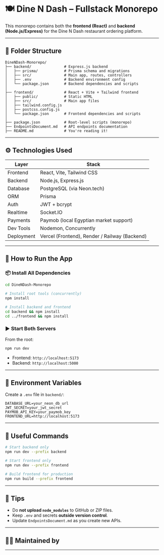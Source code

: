 # 🍽️ Dine N Dash – Fullstack Monorepo

This monorepo contains both the **frontend (React)** and **backend (Node.js/Express)** for the Dine N Dash restaurant ordering platform.

---

## 📁 Folder Structure

```
DineNDash-Monorepo/
├── backend/               # Express.js backend
│   ├── prisma/            # Prisma schema and migrations
│   ├── src/               # Main app, routes, controllers
│   ├── .env               # Backend environment config
│   └── package.json       # Backend dependencies and scripts
│
├── frontend/              # React + Vite + Tailwind frontend
│   ├── public/            # Static HTML
│   ├── src/               # Main app files
│   ├── tailwind.config.js
│   ├── postcss.config.js
│   └── package.json       # Frontend dependencies and scripts
│
├── package.json           # Root-level scripts (monorepo)
├── EndpointsDocument.md   # API endpoints documentation
├── README.md              # You're reading it!
```

---

## ⚙️ Technologies Used

| Layer      | Stack                                              |
|------------|----------------------------------------------------|
| Frontend   | React, Vite, Tailwind CSS                          |
| Backend    | Node.js, Express.js                                |
| Database   | PostgreSQL (via Neon.tech)                         |
| ORM        | Prisma                                              |
| Auth       | JWT + bcrypt                                        |
| Realtime   | Socket.IO                                           |
| Payments   | Paymob (local Egyptian market support)             |
| Dev Tools  | Nodemon, Concurrently                              |
| Deployment | Vercel (Frontend), Render / Railway (Backend)      |

---

## 🚀 How to Run the App

### 📦 Install All Dependencies
```bash
cd DineNDash-Monorepo

# Install root tools (concurrently)
npm install

# Install backend and frontend
cd backend && npm install
cd ../frontend && npm install
```

### ▶️ Start Both Servers
From the root:
```bash
npm run dev
```

- Frontend: `http://localhost:5173`
- Backend: `http://localhost:5000`

---

## 🔐 Environment Variables

Create a `.env` file in `backend/`:

```env
DATABASE_URL=your_neon_db_url
JWT_SECRET=your_jwt_secret
PAYMOB_API_KEY=your_paymob_key
FRONTEND_URL=http://localhost:5173
```

---

## 📖 Useful Commands

```bash
# Start backend only
npm run dev --prefix backend

# Start frontend only
npm run dev --prefix frontend

# Build frontend for production
npm run build --prefix frontend
```

---

## 📌 Tips

- Do **not upload `node_modules`** to GitHub or ZIP files.
- Keep `.env` and secrets **outside version control**.
- Update `EndpointsDocument.md` as you create new APIs.

---

## 👨‍💻 Maintained by



---
